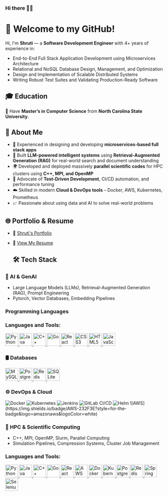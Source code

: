 ### Hi there 👋😄 
# 👋 Welcome to my GitHub!
Hi, I'm **Shruti** — a **Software Development Engineer** with 4+ years of experience in:

- End-to-End Full Stack Application Development using Microservices Architecture
- Relational and NoSQL Database Design, Management, and Optimization
- Design and Implementation of Scalable Distributed Systems
- Writing Robust Test Suites and Validating Production-Ready Software

## 🎓 Education
🏫 Have **Master’s in Computer Science** from **North Carolina State University**.

## 🚀 About Me

- 🔧 Experienced in designing and developing **microservices-based full stack apps**
- 🧠 Built **LLM-powered intelligent systems** using **Retrieval-Augmented Generation (RAG)** for real-world search and document understanding
- 🌍 Developed and deployed massively **parallel scientific codes** for HPC clusters using **C++, MPI, and OpenMP**
- 🧪 Advocate of **Test-Driven Development**, CI/CD automation, and performance tuning
- ☁️ Skilled in modern **Cloud & DevOps tools** – Docker, AWS, Kubernetes, Prometheus
- 📈 Passionate about using data and AI to solve real-world problems

## 🌐 Portfolio & Resume

- 💼 [Shruti's Portfolio]()
- 📄 [View My Resume]()  

  ## 🛠️ Tech Stack

### 🧠 AI & GenAI
- Large Language Models (LLMs), Retrieval-Augmented Generation (RAG), Prompt Engineering
- Pytorch, Vector Databases, Embedding Pipelines
  
### Programming Languages  
<h3>Languages and Tools:</h3>
<p>
  <a href="https://www.python.org/" target="_blank" rel="noopener">
    <img src="https://cdn.jsdelivr.net/gh/devicons/devicon/icons/python/python-original.svg" alt="Python" width="40" height="40"/>
  </a>
  <a href="https://www.java.com/" target="_blank" rel="noopener">
    <img src="https://cdn.jsdelivr.net/gh/devicons/devicon/icons/java/java-original.svg" alt="Java" width="40" height="40"/>
  </a>
  <a href="https://cplusplus.com/" target="_blank" rel="noopener">
    <img src="https://cdn.jsdelivr.net/gh/devicons/devicon/icons/cplusplus/cplusplus-original.svg" alt="C++" width="40" height="40"/>
  </a>
  <a href="https://golang.org/" target="_blank" rel="noopener">
    <img src="https://cdn.jsdelivr.net/gh/devicons/devicon/icons/go/go-original.svg" alt="Go" width="40" height="40"/>
  </a>
  <a href="https://reactjs.org/" target="_blank" rel="noopener">
    <img src="https://cdn.jsdelivr.net/gh/devicons/devicon/icons/react/react-original.svg" alt="React" width="40" height="40"/>
  </a>
  <a href="https://developer.mozilla.org/en-US/docs/Web/CSS" target="_blank" rel="noopener">
    <img src="https://cdn.jsdelivr.net/gh/devicons/devicon/icons/css3/css3-original.svg" alt="CSS3" width="40" height="40"/>
  </a>
  <a href="https://developer.mozilla.org/en-US/docs/Web/HTML" target="_blank" rel="noopener">
    <img src="https://cdn.jsdelivr.net/gh/devicons/devicon/icons/html5/html5-original.svg" alt="HTML5" width="40" height="40"/>
  </a>
  <a href="https://developer.mozilla.org/en-US/docs/Web/JavaScript" target="_blank" rel="noopener">
  <img src="https://cdn.jsdelivr.net/gh/devicons/devicon/icons/javascript/javascript-original.svg" alt="JavaScript" width="40" height="40"/>
</a>
</p>


### 🛢️ Databases  
<!-- MySQL -->
<a href="https://www.mysql.com/" target="_blank" rel="noopener">
  <img src="https://cdn.jsdelivr.net/gh/devicons/devicon/icons/mysql/mysql-original.svg" alt="MySQL" width="40" height="40"/>
</a>

<!-- PostgreSQL -->
<a href="https://www.postgresql.org/" target="_blank" rel="noopener">
  <img src="https://cdn.jsdelivr.net/gh/devicons/devicon/icons/postgresql/postgresql-original.svg" alt="PostgreSQL" width="40" height="40"/>
</a>

<!-- Redis -->
<a href="https://redis.io/" target="_blank" rel="noopener">
  <img src="https://cdn.jsdelivr.net/gh/devicons/devicon/icons/redis/redis-original.svg" alt="Redis" width="40" height="40"/>
</a>

<!-- SQLite -->
<a href="https://www.sqlite.org/" target="_blank" rel="noopener">
  <img src="https://cdn.jsdelivr.net/gh/devicons/devicon/icons/sqlite/sqlite-original.svg" alt="SQLite" width="40" height="40"/>
</a>


### ⚙️ DevOps & Cloud  
<p align="left">
  <img alt="Docker" src="https://img.shields.io/badge/Docker-2496ED?style=for-the-badge&logo=docker&logoColor=white" />
  <img alt="Kubernetes" src="https://img.shields.io/badge/Kubernetes-326CE5?style=for-the-badge&logo=kubernetes&logoColor=white" />
  <img alt="Jenkins" src="https://img.shields.io/badge/Jenkins-D24939?style=for-the-badge&logo=jenkins&logoColor=white" />
  <img alt="GitLab CI/CD" src="https://img.shields.io/badge/GitLab_CI/CD-FCA121?style=for-the-badge&logo=gitlab&logoColor=white" />
  <img alt="Helm" src="https://img.shields.io/badge/Helm-0F2044?style=for-the-badge&logo=helm&logoColor=white" />
   ![AWS](https://img.shields.io/badge/AWS-232F3E?style=for-the-badge&logo=amazonaws&logoColor=white)
</p>


### 🧬 HPC & Scientific Computing
- C++, MPI, OpenMP, Slurm, Parallel Computing
- Simulation Pipelines, Compression Systems, Cluster Job Management


<h3>Languages and Tools:</h3>
<p>
  <a href="https://www.python.org/" target="_blank" rel="noopener">
    <img src="https://cdn.jsdelivr.net/gh/devicons/devicon/icons/python/python-original.svg" alt="Python" width="40" height="40"/>
  </a>
  <a href="https://www.java.com/" target="_blank" rel="noopener">
    <img src="https://cdn.jsdelivr.net/gh/devicons/devicon/icons/java/java-original.svg" alt="Java" width="40" height="40"/>
  </a>
  <a href="https://cplusplus.com/" target="_blank" rel="noopener">
    <img src="https://cdn.jsdelivr.net/gh/devicons/devicon/icons/cplusplus/cplusplus-original.svg" alt="C++" width="40" height="40"/>
  </a>
  <a href="https://golang.org/" target="_blank" rel="noopener">
    <img src="https://cdn.jsdelivr.net/gh/devicons/devicon/icons/go/go-original.svg" alt="Go" width="40" height="40"/>
  </a>
  <a href="https://reactjs.org/" target="_blank" rel="noopener">
    <img src="https://cdn.jsdelivr.net/gh/devicons/devicon/icons/react/react-original.svg" alt="React" width="40" height="40"/>
  </a>
  <a href="https://aws.amazon.com/" target="_blank" rel="noopener">
    <img src="https://cdn.jsdelivr.net/gh/devicons/devicon/icons/amazonwebservices/amazonwebservices-original.svg" alt="AWS" width="40" height="40"/>
  </a>
  <a href="https://www.docker.com/" target="_blank" rel="noopener">
    <img src="https://cdn.jsdelivr.net/gh/devicons/devicon/icons/docker/docker-original.svg" alt="Docker" width="40" height="40"/>
  </a>
  <a href="https://kubernetes.io/" target="_blank" rel="noopener">
    <img src="https://cdn.jsdelivr.net/gh/devicons/devicon/icons/kubernetes/kubernetes-plain.svg" alt="Kubernetes" width="40" height="40"/>
  </a>
  <a href="https://www.postgresql.org/" target="_blank" rel="noopener">
    <img src="https://cdn.jsdelivr.net/gh/devicons/devicon/icons/postgresql/postgresql-original.svg" alt="PostgreSQL" width="40" height="40"/>
  </a>
  <a href="https://redis.io/" target="_blank" rel="noopener">
    <img src="https://cdn.jsdelivr.net/gh/devicons/devicon/icons/redis/redis-original.svg" alt="Redis" width="40" height="40"/>
  </a>
  <a href="https://spring.io/projects/spring-boot" target="_blank" rel="noopener">
    <img src="https://cdn.jsdelivr.net/gh/devicons/devicon/icons/spring/spring-original.svg" alt="Spring Boot" width="40" height="40"/>
  </a>
  <a href="https://www.selenium.dev/" target="_blank" rel="noopener">
    <img src="https://cdn.jsdelivr.net/gh/devicons/devicon/icons/selenium/selenium-original.svg" alt="Selenium" width="40" height="40"/>
  </a>
</p>



